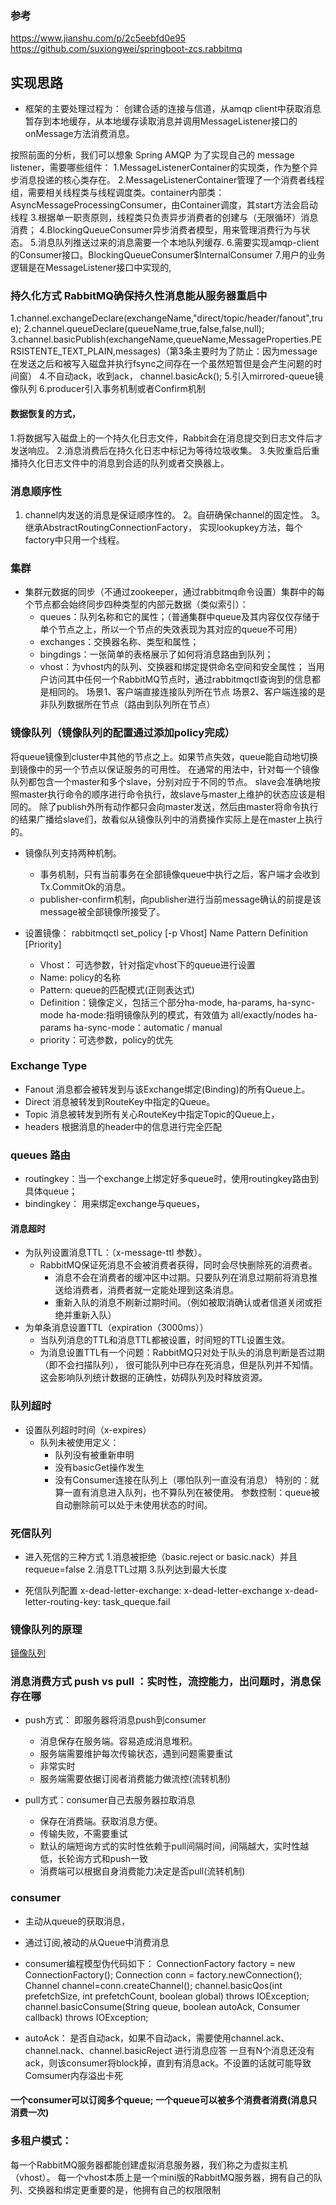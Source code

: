 ### 参考
https://www.jianshu.com/p/2c5eebfd0e95
https://github.com/suxiongwei/springboot-zcs.rabbitmq

## 实现思路
- 框架的主要处理过程为：
  创建合适的连接与信道，从amqp client中获取消息暂存到本地缓存，从本地缓存读取消息并调用MessageListener接口的onMessage方法消费消息。
 
按照前面的分析，我们可以想象 Spring AMQP 为了实现自己的 message listener，需要哪些组件：
1.MessageListenerContainer的实现类，作为整个异步消息投递的核心类存在。
2.MessageListenerContainer管理了一个消费者线程组，需要相关线程类与线程调度类。container内部类：AsyncMessageProcessingConsumer，由Container调度，其start方法会启动线程
3.根据单一职责原则，线程类只负责异步消费者的创建与（无限循环）消息消费；
4.BlockingQueueConsumer异步消费者模型，用来管理消费行为与状态。
5.消息队列推送过来的消息需要一个本地队列缓存.
6.需要实现amqp-client的Consumer接口。BlockingQueueConsumer$InternalConsumer
7.用户的业务逻辑是在MessageListener接口中实现的,


### 持久化方式  RabbitMQ确保持久性消息能从服务器重启中
1.channel.exchangeDeclare(exchangeName,"direct/topic/header/fanout",true);
2.channel.queueDeclare(queueName,true,false,false,null);
3.channel.basicPublish(exchangeName,queueName,MessageProperties.PERSISTENTE_TEXT_PLAIN,messages)（第3条主要时为了防止：因为message在发送之后和被写入磁盘并执行fsync之间存在一个虽然短暂但是会产生问题的时间窗）
4.不自动ack，收到ack， channel.basicAck();
5.引入mirrored-queue镜像队列
6.producer引入事务机制或者Confirm机制

#### 数据恢复的方式，
1.将数据写入磁盘上的一个持久化日志文件，Rabbit会在消息提交到日志文件后才发送响应。
2.消息消费后在持久化日志中标记为等待垃圾收集。
3.失败重启后重播持久化日志文件中的消息到合适的队列或者交换器上。

### 消息顺序性
1. channel内发送的消息是保证顺序性的。
2。自研确保channel的固定性。
3。继承AbstractRoutingConnectionFactory， 实现lookupkey方法，每个factory中只用一个线程。


### 集群
- 集群元数据的同步（不通过zookeeper，通过rabbitmq命令设置）集群中的每个节点都会始终同步四种类型的内部元数据（类似索引）：
    - queues：队列名称和它的属性；（普通集群中queue及其内容仅仅存储于单个节点之上，所以一个节点的失效表现为其对应的queue不可用）
    - exchanges：交换器名称、类型和属性；
    - bingdings：一张简单的表格展示了如何将消息路由到队列；
    - vhost：为vhost内的队列、交换器和绑定提供命名空间和安全属性；
 当用户访问其中任何一个RabbitMQ节点时，通过rabbitmqctl查询到的信息都是相同的。
   场景1、客户端直接连接队列所在节点
   场景2、客户端连接的是非队列数据所在节点（路由到队列所在节点）


### 镜像队列（镜像队列的配置通过添加policy完成）
将queue镜像到cluster中其他的节点之上。如果节点失效，queue能自动地切换到镜像中的另一个节点以保证服务的可用性。
在通常的用法中，针对每一个镜像队列都包含一个master和多个slave，分别对应于不同的节点。
slave会准确地按照master执行命令的顺序进行命令执行，故slave与master上维护的状态应该是相同的。
除了publish外所有动作都只会向master发送，然后由master将命令执行的结果广播给slave们，故看似从镜像队列中的消费操作实际上是在master上执行的。

- 镜像队列支持两种机制。
  - 事务机制，只有当前事务在全部镜像queue中执行之后，客户端才会收到Tx.CommitOk的消息。
  - publisher-confirm机制，向publisher进行当前message确认的前提是该message被全部镜像所接受了。

- 设置镜像：
  rabbitmqctl set_policy [-p Vhost] Name Pattern Definition [Priority]
     - Vhost： 可选参数，针对指定vhost下的queue进行设置
     - Name: policy的名称
     - Pattern: queue的匹配模式(正则表达式)
     - Definition：镜像定义，包括三个部分ha-mode, ha-params, ha-sync-mode
         ha-mode:指明镜像队列的模式，有效值为 all/exactly/nodes
         ha-params
         ha-sync-mode：automatic / manual
     - priority：可选参数，policy的优先


### Exchange Type
- Fanout 
    消息都会被转发到与该Exchange绑定(Binding)的所有Queue上。
- Direct 
    消息被转发到RouteKey中指定的Queue。
- Topic 
    消息被转发到所有关心RouteKey中指定Topic的Queue上，
- headers
    根据消息的header中的信息进行完全匹配

### queues 路由
- routingkey：当一个exchange上绑定好多queue时，使用routingkey路由到具体queue；  
- bindingkey： 用来绑定exchange与queues，



#### 消息超时
- 为队列设置消息TTL：（x-message-ttl 参数）。
    - RabbitMQ保证死消息不会被消费者获得，同时会尽快删除死的消费者。
      - 消息不会在消费者的缓冲区中过期。只要队列在消息过期前将消息推送给消费者，消费者就一定能处理到这条消息。
      - 重新入队的消息不刷新过期时间。（例如被取消确认或者信道关闭或拒绝并重新入队）
- 为单条消息设置TTL（expiration（3000ms））
    - 当队列消息的TTL和消息TTL都被设置，时间短的TTL设置生效。
    - 为消息设置TTL有一个问题：RabbitMQ只对处于队头的消息判断是否过期（即不会扫描队列），
      很可能队列中已存在死消息，但是队列并不知情。这会影响队列统计数据的正确性，妨碍队列及时释放资源。
    
### 队列超时   
- 设置队列超时时间（x-expires）
  - 队列未被使用定义：
     - 队列没有被重新申明
     - 没有basicGet操作发生
     - 没有Consumer连接在队列上（哪怕队列一直没有消息）
    特别的：就算一直有消息进入队列，也不算队列在被使用。
    参数控制：queue被自动删除前可以处于未使用状态的时间。

### 死信队列
- 进入死信的三种方式
1.消息被拒绝（basic.reject or basic.nack）并且requeue=false 
2.消息TTL过期 
3.队列达到最大长度 

- 死信队列配置
  x-dead-letter-exchange: x-dead-letter-exchange
  x-dead-letter-routing-key: task_queque.fail

### 镜像队列的原理
 [镜像队列](https://blog.csdn.net/u013256816/article/details/71097186)
 
### 消息消费方式 push vs pull ：实时性，流控能力，出问题时，消息保存在哪
- push方式： 即服务器将消息push到consumer 
   - 消息保存在服务端。容易造成消息堆积。
   - 服务端需要维护每次传输状态，遇到问题需要重试
   - 非常实时
   - 服务端需要依据订阅者消费能力做流控(流转机制)
   
- pull方式：consumer自己去服务器拉取消息
   - 保存在消费端。获取消息方便。
   - 传输失败，不需要重试
   - 默认的端短询方式的实时性依赖于pull间隔时间，间隔越大，实时性越低，长轮询方式和push一致
   - 消费端可以根据自身消费能力决定是否pull(流转机制)

### consumer
- 主动从queue的获取消息，
- 通过订阅,被动的从Queue中消费消息

- consumer编程模型伪代码如下：
ConnectionFactory factory = new ConnectionFactory();
Connection conn = factory.newConnection();
Channel channel=conn.createChannel();
channel.basicQos(int prefetchSize, int prefetchCount, boolean global) throws IOException;
channel.basicConsume(String queue, boolean autoAck, Consumer callback) throws IOException;

- autoAck：
  是否自动ack，如果不自动ack，需要使用channel.ack、channel.nack、channel.basicReject 进行消息应答
  一旦有N个消息还没有ack，则该consumer将block掉，直到有消息ack。不设置的话就可能导致Comsumer内存溢出卡死

#### 一个consumer可以订阅多个queue;  一个queue可以被多个消费者消费(消息只消费一次)

### 多租户模式：
每一个RabbitMQ服务器都能创建虚拟消息服务器，我们称之为虚拟主机（vhost）。
每一个vhost本质上是一个mini版的RabbitMQ服务器，拥有自己的队列、交换器和绑定更重要的是，他拥有自己的权限限制
      